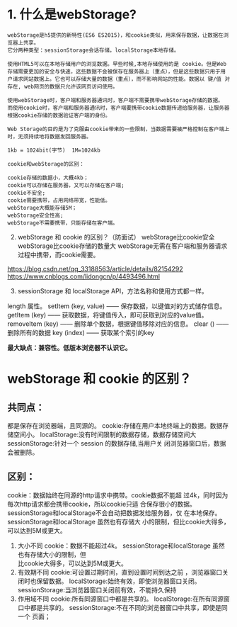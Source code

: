 # 1. 什么是webStorage?
```
webStorage是h5提供的新特性(ES6 ES2015)，和cookie类似，用来保存数据，让数据在浏览器上共享。
它分两种类型：sessionStorage会话存储，localStorage本地存储。

使用HTML5可以在本地存储用户的浏览数据。早些时候,本地存储使用的是 cookie。但是Web 存储需要更加的安全与快速，这些数据不会被保存在服务器上（重点），但是这些数据只用于用户请求网站数据上。它也可以存储大量的数据（重点），而不影响网站的性能。数据以 键/值 对存在, web网页的数据只允许该网页访问使用。

使用webStorage时，客户端和服务器通讯时，客户端不需要携带webStorage存储的数据。
而使用cookie时，客户端和服务器通讯时，客户端要携带cookie数据传递给服务器，让服务器根据cookie存储的数据验证客户端的身份。

Web Storage的目的是为了克服由cookie带来的一些限制，当数据需要被严格控制在客户端上时，无须持续地将数据发回服务器。

1kb = 1024bit(字节)  1M=1024kb

cookie和webStorage的区别：

cookie存储的数据小，大概4kb；
cookie可以存储在服务器，又可以存储在客户端;
cookie不安全;
cookie需要携带，占用网络带宽，性能低。
webStorage大概能存储5M；
webStorage安全性高;
webStorage不需要携带，只能存储在客户端。
```

2. webStorage 和 cookie 的区别？（防面试）
webStorage比cookie安全
webStorage比cookie存储的数量大
webStorage无需在客户端和服务器请求过程中携带，而cookie需要。

https://blog.csdn.net/qq_33188563/article/details/82154292
https://www.cnblogs.com/lidongcn/p/4493496.html

3. sessionStorage 和 localStorage API，方法名称和使用方式都一样。

length 属性。
setItem (key, value) ——  保存数据，以键值对的方式储存信息。
getItem (key) ——  获取数据，将键值传入，即可获取到对应的value值。
removeItem (key) ——  删除单个数据，根据键值移除对应的信息。
clear () ——  删除所有的数据
key (index) —— 获取某个索引的key

**最大缺点：兼容性。低版本浏览器不认识它。**


# webStorage 和 cookie 的区别？
## 共同点：
都是保存在浏览器端，且同源的。
cookie:存储在用户本地终端上的数据。数据存储空间小。
localStorage:没有时间限制的数据存储，数据存储空间大
sessionStorage:针对一个 session 的数据存储,当用户关  闭浏览器窗口后，数据会被删除。
## 区别：
cookie：数据始终在同源的http请求中携带。cookie数据不能超  过4k，同时因为每次http请求都会携带cookie，所以cookie只适  合保存很小的数据。
sessionStorage和localStorage不会自动把数据发给服务器，仅  在本地保存。sessionStorage和localStorage 虽然也有存储大  小的限制，但比cookie大得多，可以达到5M或更大。
1. 大小不同
cookie：数据不能超过4k。
sessionStorage和localStorage 虽然也有存储大小的限制，但  
比cookie大得多，可以达到5M或更大。
2. 有效期不同
cookie:可设置过期时间，直到设置时间到达之前  ，浏览器窗口关闭时也保留数据。
localStorage:始终有效，即使浏览器窗口关闭。  
sessionStorage:当浏览器窗口关闭前有效，不能持久保持
3. 作用域不同
cookie:所有同源窗口中都是共享的。
localStorage:在所有同源窗口中都是共享的。
sessionStorage:不在不同的浏览器窗口中共享，即使是同一个  页面；